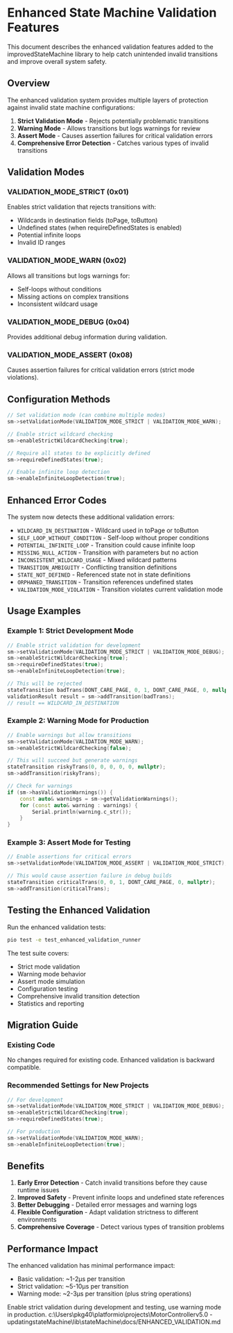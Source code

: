 # Enhanced State Machine Validation Features

This document describes the enhanced validation features added to the improvedStateMachine library to help catch unintended invalid transitions and improve overall system safety.

## Overview

The enhanced validation system provides multiple layers of protection against invalid state machine configurations:

1. **Strict Validation Mode** - Rejects potentially problematic transitions
2. **Warning Mode** - Allows transitions but logs warnings for review
3. **Assert Mode** - Causes assertion failures for critical validation errors
4. **Comprehensive Error Detection** - Catches various types of invalid transitions

## Validation Modes

### VALIDATION_MODE_STRICT (0x01)
Enables strict validation that rejects transitions with:
- Wildcards in destination fields (toPage, toButton)
- Undefined states (when requireDefinedStates is enabled)
- Potential infinite loops
- Invalid ID ranges

### VALIDATION_MODE_WARN (0x02)
Allows all transitions but logs warnings for:
- Self-loops without conditions
- Missing actions on complex transitions
- Inconsistent wildcard usage

### VALIDATION_MODE_DEBUG (0x04)
Provides additional debug information during validation.

### VALIDATION_MODE_ASSERT (0x08)
Causes assertion failures for critical validation errors (strict mode violations).

## Configuration Methods

```cpp
// Set validation mode (can combine multiple modes)
sm->setValidationMode(VALIDATION_MODE_STRICT | VALIDATION_MODE_WARN);

// Enable strict wildcard checking
sm->enableStrictWildcardChecking(true);

// Require all states to be explicitly defined
sm->requireDefinedStates(true);

// Enable infinite loop detection
sm->enableInfiniteLoopDetection(true);
```

## Enhanced Error Codes

The system now detects these additional validation errors:

- `WILDCARD_IN_DESTINATION` - Wildcard used in toPage or toButton
- `SELF_LOOP_WITHOUT_CONDITION` - Self-loop without proper conditions
- `POTENTIAL_INFINITE_LOOP` - Transition could cause infinite loop
- `MISSING_NULL_ACTION` - Transition with parameters but no action
- `INCONSISTENT_WILDCARD_USAGE` - Mixed wildcard patterns
- `TRANSITION_AMBIGUITY` - Conflicting transition definitions
- `STATE_NOT_DEFINED` - Referenced state not in state definitions
- `ORPHANED_TRANSITION` - Transition references undefined states
- `VALIDATION_MODE_VIOLATION` - Transition violates current validation mode

## Usage Examples

### Example 1: Strict Development Mode
```cpp
// Enable strict validation for development
sm->setValidationMode(VALIDATION_MODE_STRICT | VALIDATION_MODE_DEBUG);
sm->enableStrictWildcardChecking(true);
sm->requireDefinedStates(true);
sm->enableInfiniteLoopDetection(true);

// This will be rejected
stateTransition badTrans(DONT_CARE_PAGE, 0, 1, DONT_CARE_PAGE, 0, nullptr);
validationResult result = sm->addTransition(badTrans);
// result == WILDCARD_IN_DESTINATION
```

### Example 2: Warning Mode for Production
```cpp
// Enable warnings but allow transitions
sm->setValidationMode(VALIDATION_MODE_WARN);
sm->enableStrictWildcardChecking(false);

// This will succeed but generate warnings
stateTransition riskyTrans(0, 0, 0, 0, 0, nullptr);
sm->addTransition(riskyTrans);

// Check for warnings
if (sm->hasValidationWarnings()) {
    const auto& warnings = sm->getValidationWarnings();
    for (const auto& warning : warnings) {
        Serial.println(warning.c_str());
    }
}
```

### Example 3: Assert Mode for Testing
```cpp
// Enable assertions for critical errors
sm->setValidationMode(VALIDATION_MODE_ASSERT | VALIDATION_MODE_STRICT);

// This would cause assertion failure in debug builds
stateTransition criticalTrans(0, 0, 1, DONT_CARE_PAGE, 0, nullptr);
sm->addTransition(criticalTrans);
```

## Testing the Enhanced Validation

Run the enhanced validation tests:

```bash
pio test -e test_enhanced_validation_runner
```

The test suite covers:
- Strict mode validation
- Warning mode behavior
- Assert mode simulation
- Configuration testing
- Comprehensive invalid transition detection
- Statistics and reporting

## Migration Guide

### Existing Code
No changes required for existing code. Enhanced validation is backward compatible.

### Recommended Settings for New Projects
```cpp
// For development
sm->setValidationMode(VALIDATION_MODE_STRICT | VALIDATION_MODE_DEBUG);
sm->enableStrictWildcardChecking(true);
sm->requireDefinedStates(true);

// For production
sm->setValidationMode(VALIDATION_MODE_WARN);
sm->enableInfiniteLoopDetection(true);
```

## Benefits

1. **Early Error Detection** - Catch invalid transitions before they cause runtime issues
2. **Improved Safety** - Prevent infinite loops and undefined state references
3. **Better Debugging** - Detailed error messages and warning logs
4. **Flexible Configuration** - Adapt validation strictness to different environments
5. **Comprehensive Coverage** - Detect various types of transition problems

## Performance Impact

The enhanced validation has minimal performance impact:
- Basic validation: ~1-2μs per transition
- Strict validation: ~5-10μs per transition
- Warning mode: ~2-3μs per transition (plus string operations)

Enable strict validation during development and testing, use warning mode in production.</content>
<parameter name="filePath">c:\Users\pkg40\platformio\projects\MotorControllerv5.0 - updatingstateMachine\lib\stateMachine\docs/ENHANCED_VALIDATION.md
